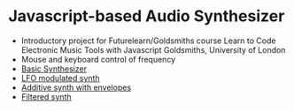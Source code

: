 # Javascript-based Audio Synthesizer

* Introductory project for Futurelearn/Goldsmiths course  Learn to Code Electronic Music Tools with Javascript Goldsmiths, University of London
* Mouse and keyboard control of frequency 
* [Basic Synthesizer](http://danstrong.tech/basic-javascript-synthesizer/basic_synth.html)
* [LFO modulated synth](http://danstrong.tech/basic-javascript-synthesizer/oscillator.html)
* [Additive synth with envelopes](http://danstrong.tech/basic-javascript-synthesizer/envelope.html)
* [Filtered synth](http://danstrong.tech/basic-javascript-synthesizer/filtered.html)
